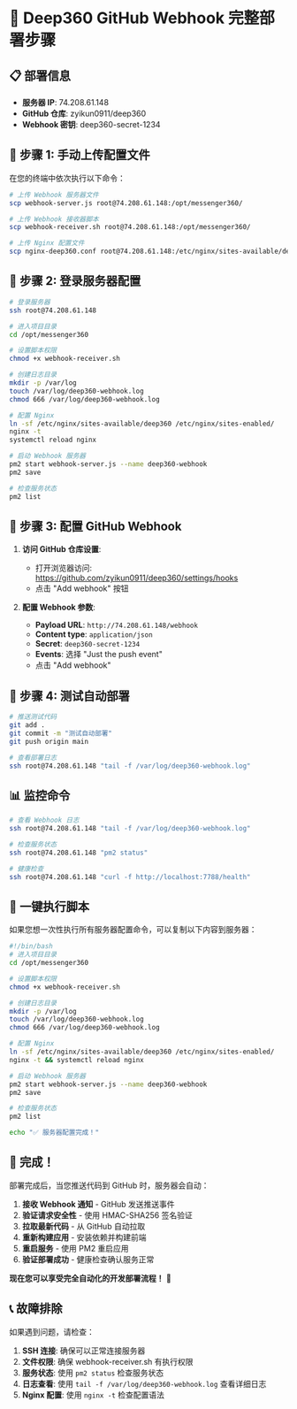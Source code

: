 # 🚀 Deep360 GitHub Webhook 完整部署步骤

## 📋 部署信息
- **服务器 IP**: 74.208.61.148
- **GitHub 仓库**: zyikun0911/deep360
- **Webhook 密钥**: deep360-secret-1234

## 🔧 步骤 1: 手动上传配置文件

在您的终端中依次执行以下命令：

```bash
# 上传 Webhook 服务器文件
scp webhook-server.js root@74.208.61.148:/opt/messenger360/

# 上传 Webhook 接收器脚本
scp webhook-receiver.sh root@74.208.61.148:/opt/messenger360/

# 上传 Nginx 配置文件
scp nginx-deep360.conf root@74.208.61.148:/etc/nginx/sites-available/deep360
```

## 🔧 步骤 2: 登录服务器配置

```bash
# 登录服务器
ssh root@74.208.61.148

# 进入项目目录
cd /opt/messenger360

# 设置脚本权限
chmod +x webhook-receiver.sh

# 创建日志目录
mkdir -p /var/log
touch /var/log/deep360-webhook.log
chmod 666 /var/log/deep360-webhook.log

# 配置 Nginx
ln -sf /etc/nginx/sites-available/deep360 /etc/nginx/sites-enabled/
nginx -t
systemctl reload nginx

# 启动 Webhook 服务器
pm2 start webhook-server.js --name deep360-webhook
pm2 save

# 检查服务状态
pm2 list
```

## 🔧 步骤 3: 配置 GitHub Webhook

1. **访问 GitHub 仓库设置**:
   - 打开浏览器访问: https://github.com/zyikun0911/deep360/settings/hooks
   - 点击 "Add webhook" 按钮

2. **配置 Webhook 参数**:
   - **Payload URL**: `http://74.208.61.148/webhook`
   - **Content type**: `application/json`
   - **Secret**: `deep360-secret-1234`
   - **Events**: 选择 "Just the push event"
   - 点击 "Add webhook"

## 🔧 步骤 4: 测试自动部署

```bash
# 推送测试代码
git add .
git commit -m "测试自动部署"
git push origin main

# 查看部署日志
ssh root@74.208.61.148 "tail -f /var/log/deep360-webhook.log"
```

## 📊 监控命令

```bash
# 查看 Webhook 日志
ssh root@74.208.61.148 "tail -f /var/log/deep360-webhook.log"

# 检查服务状态
ssh root@74.208.61.148 "pm2 status"

# 健康检查
ssh root@74.208.61.148 "curl -f http://localhost:7788/health"
```

## 🎯 一键执行脚本

如果您想一次性执行所有服务器配置命令，可以复制以下内容到服务器：

```bash
#!/bin/bash
# 进入项目目录
cd /opt/messenger360

# 设置脚本权限
chmod +x webhook-receiver.sh

# 创建日志目录
mkdir -p /var/log
touch /var/log/deep360-webhook.log
chmod 666 /var/log/deep360-webhook.log

# 配置 Nginx
ln -sf /etc/nginx/sites-available/deep360 /etc/nginx/sites-enabled/
nginx -t && systemctl reload nginx

# 启动 Webhook 服务器
pm2 start webhook-server.js --name deep360-webhook
pm2 save

# 检查服务状态
pm2 list

echo "✅ 服务器配置完成！"
```

## 🎉 完成！

部署完成后，当您推送代码到 GitHub 时，服务器会自动：

1. **接收 Webhook 通知** - GitHub 发送推送事件
2. **验证请求安全性** - 使用 HMAC-SHA256 签名验证
3. **拉取最新代码** - 从 GitHub 自动拉取
4. **重新构建应用** - 安装依赖并构建前端
5. **重启服务** - 使用 PM2 重启应用
6. **验证部署成功** - 健康检查确认服务正常

**现在您可以享受完全自动化的开发部署流程！** 🚀

## 📞 故障排除

如果遇到问题，请检查：

1. **SSH 连接**: 确保可以正常连接服务器
2. **文件权限**: 确保 webhook-receiver.sh 有执行权限
3. **服务状态**: 使用 `pm2 status` 检查服务状态
4. **日志查看**: 使用 `tail -f /var/log/deep360-webhook.log` 查看详细日志
5. **Nginx 配置**: 使用 `nginx -t` 检查配置语法
